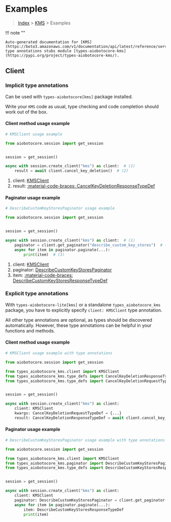 # Examples

> [Index](../README.md) > [KMS](./README.md) > Examples

!!! note ""

    Auto-generated documentation for [KMS](https://boto3.amazonaws.com/v1/documentation/api/latest/reference/services/kms.html#kms)
    type annotations stubs module [types-aiobotocore-kms](https://pypi.org/project/types-aiobotocore-kms/).

## Client

### Implicit type annotations

Can be used with `types-aiobotocore[kms]` package installed.

Write your `KMS` code as usual,
type checking and code completion should work out of the box.



#### Client method usage example

```python
# KMSClient usage example

from aiobotocore.session import get_session


session = get_session()

async with session.create_client("kms") as client:  # (1)
    result = await client.cancel_key_deletion()  # (2)
```

1. client: [KMSClient](./client.md)
2. result: [:material-code-braces: CancelKeyDeletionResponseTypeDef](./type_defs.md#cancelkeydeletionresponsetypedef)



#### Paginator usage example

```python
# DescribeCustomKeyStoresPaginator usage example

from aiobotocore.session import get_session


session = get_session()

async with session.create_client("kms") as client:  # (1)
    paginator = client.get_paginator("describe_custom_key_stores")  # (2)
    async for item in paginator.paginate(...):
        print(item)  # (3)
```

1. client: [KMSClient](./client.md)
2. paginator: [DescribeCustomKeyStoresPaginator](./paginators.md#describecustomkeystorespaginator)
3. item: [:material-code-braces: DescribeCustomKeyStoresResponseTypeDef](./type_defs.md#describecustomkeystoresresponsetypedef)




### Explicit type annotations

With `types-aiobotocore-lite[kms]`
or a standalone `types_aiobotocore_kms` package, you have to explicitly specify
`client: KMSClient` type annotation.

All other type annotations are optional, as types should be discovered automatically.
However, these type annotations can be helpful in your functions and methods.


#### Client method usage example

```python
# KMSClient usage example with type annotations

from aiobotocore.session import get_session

from types_aiobotocore_kms.client import KMSClient
from types_aiobotocore_kms.type_defs import CancelKeyDeletionResponseTypeDef
from types_aiobotocore_kms.type_defs import CancelKeyDeletionRequestTypeDef


session = get_session()

async with session.create_client("kms") as client:
    client: KMSClient
    kwargs: CancelKeyDeletionRequestTypeDef = {...}
    result: CancelKeyDeletionResponseTypeDef = await client.cancel_key_deletion(**kwargs)
```



#### Paginator usage example

```python
# DescribeCustomKeyStoresPaginator usage example with type annotations

from aiobotocore.session import get_session

from types_aiobotocore_kms.client import KMSClient
from types_aiobotocore_kms.paginator import DescribeCustomKeyStoresPaginator
from types_aiobotocore_kms.type_defs import DescribeCustomKeyStoresResponseTypeDef


session = get_session()

async with session.create_client("kms") as client:
    client: KMSClient
    paginator: DescribeCustomKeyStoresPaginator = client.get_paginator("describe_custom_key_stores")
    async for item in paginator.paginate(...):
        item: DescribeCustomKeyStoresResponseTypeDef
        print(item)
```


